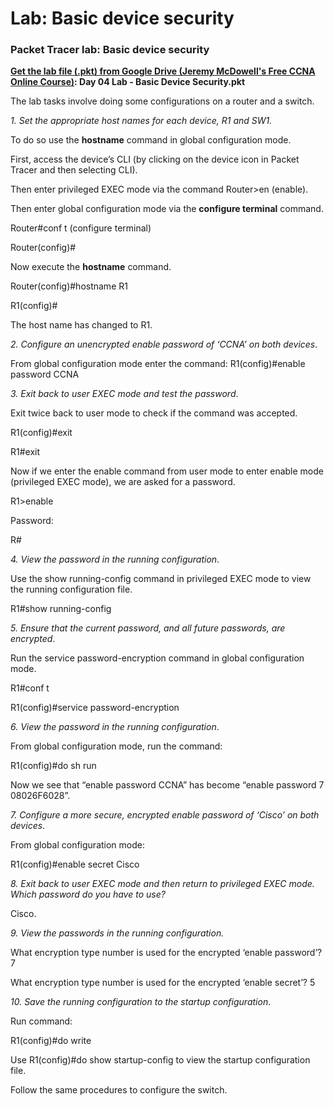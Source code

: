 # Lab: Basic device security

### Packet Tracer lab: Basic device security

[**Get the lab file (.pkt) from Google Drive (Jeremy McDowell's Free CCNA Online Course)**](https://drive.google.com/drive/folders/1PwK_jWqfUtOjV7gHt8ODutq9QA5cxCgi)**: Day 04 Lab - Basic Device Security.pkt**

The lab tasks involve doing some configurations on a router and a switch.

_1. Set the appropriate host names for each device, R1 and SW1._

To do so use the **hostname** command in global configuration mode.

First, access the device’s CLI (by clicking on the device icon in Packet Tracer and then selecting CLI).

Then enter privileged EXEC mode via the command Router>en (enable).

Then enter global configuration mode via the **configure terminal** command.

Router#conf t (configure terminal)

Router(config)#

Now execute the **hostname** command.

Router(config)#hostname R1&#x20;

R1(config)#&#x20;

The host name has changed to R1.

_2. Configure an unencrypted enable password of ‘CCNA’ on both devices_.

From global configuration mode enter the command: R1(config)#enable password CCNA

_3. Exit back to user EXEC mode and test the password_.

Exit twice back to user mode to check if the command was accepted.

R1(config)#exit

R1#exit

Now if we enter the enable command from user mode to enter enable mode (privileged EXEC mode), we are asked for a password.

R1>enable

Password:

R#

_4. View the password in the running configuration_.

Use the show running-config command in privileged EXEC mode to view the running configuration file.

R1#show running-config

_5. Ensure that the current password, and all future passwords, are encrypted_.

Run the service password-encryption command in global configuration mode.

R1#conf t

R1(config)#service password-encryption

_6. View the password in the running configuration_.

From global configuration mode, run the command:

R1(config)#do sh run

Now we see that “enable password CCNA” has become “enable password 7 08026F6028”.

_7. Configure a more secure, encrypted enable password of ‘Cisco’ on both devices_.

From global configuration mode:

R1(config)#enable secret Cisco&#x20;

_8. Exit back to user EXEC mode and then return to privileged EXEC mode. Which password do you have to use?_

Cisco.

_9. View the passwords in the running configuration._

What encryption type number is used for the encrypted ‘enable password’? 7

What encryption type number is used for the encrypted ‘enable secret’? 5

_10. Save the running configuration to the startup configuration_.

Run command:&#x20;

R1(config)#do write

Use R1(config)#do show startup-config to view the startup configuration file.

Follow the same procedures to configure the switch.
